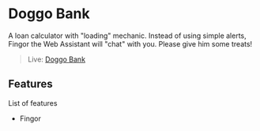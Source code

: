 # Doggo Bank
A loan calculator with "loading" mechanic. Instead of using simple alerts, Fingor the Web Assistant will "chat" with you. Please give him some treats! 

> Live: [Doggo Bank](https://mxzawadzki.github.io/Doggo-Bank/)

## Features
List of features
* Fingor
